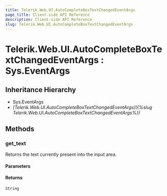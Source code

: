 ```yaml
---
title: Telerik.Web.UI.AutoCompleteBoxTextChangedEventArgs
page_title: Client-side API Reference
description: Client-side API Reference
slug: Telerik.Web.UI.AutoCompleteBoxTextChangedEventArgs
---
```


# Telerik.Web.UI.AutoCompleteBoxTextChangedEventArgs : Sys.EventArgs

## Inheritance Hierarchy

* Sys.EventArgs
* *[Telerik.Web.UI.AutoCompleteBoxTextChangedEventArgs]({%slug Telerik.Web.UI.AutoCompleteBoxTextChangedEventArgs%})*

## Methods

### get_text

Returns the text currently present into the input area.

#### Parameters

#### Returns

`String`

